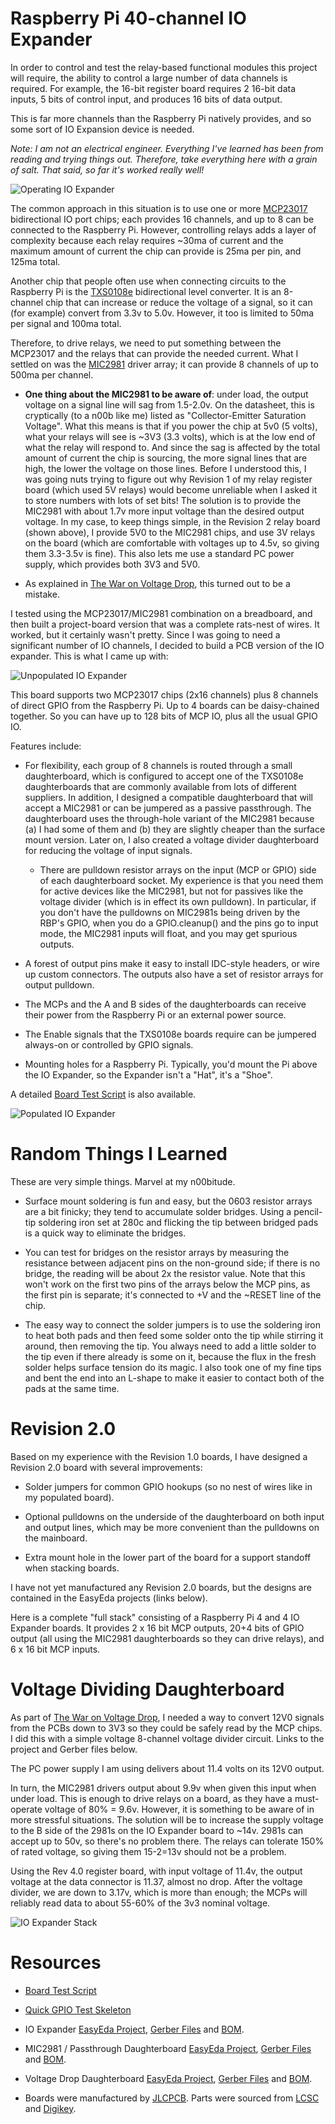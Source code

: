 # Raspberry Pi 40-channel IO Expander

In order to control and test the relay-based functional modules this project will require, the ability to control a large number of data channels is required. For example, the 16-bit register board requires 2 16-bit data inputs, 5 bits of control input, and produces 16 bits of data output.

This is far more channels than the Raspberry Pi natively provides, and so some sort of IO Expansion device is needed.

*Note: I am not an electrical engineer. Everything I've learned has been from reading and trying things out. Therefore, take everything here with a grain of salt. That said, so far it's worked really well!*

![Operating IO Expander](/Images/IOExp-Operating.jpg)

The common approach in this situation is to use one or more [MCP23017](/Datasheets/MCP23017.pdf) bidirectional IO port chips; each provides 16 channels, and up to 8 can be connected to the Raspberry Pi. However, controlling relays adds a layer of complexity because each relay requires ~30ma of current and the maximum amount of current the chip can provide is 25ma per pin, and 125ma total.

Another chip that people often use when connecting circuits to the Raspberry Pi is the [TXS0108e](/Datasheets/txs0108e.pdf) bidirectional level converter. It is an 8-channel chip that can increase or reduce the voltage of a signal, so it can (for example) convert from 3.3v to 5.0v. However, it too is limited to 50ma per signal and 100ma total.

Therefore, to drive relays, we need to put something between the MCP23017 and the relays that can provide the needed current. What I settled on was the [MIC2981](/Datasheets/mic2981.pdf) driver array; it can provide 8 channels of up to 500ma per channel.

* **One thing about the MIC2981 to be aware of**: under load, the output voltage on a signal line will sag from 1.5-2.0v. On the datasheet, this is cryptically (to a n00b like me) listed as "Collector-Emitter Saturation Voltage". What this means is that if you power the chip at 5v0 (5 volts), what your relays will see is ~3V3 (3.3 volts), which is at the low end of what the relay will respond to. And since the sag is affected by the total amount of current the chip is sourcing, the more signal lines that are high, the lower the voltage on those lines. Before I understood this, I was going nuts trying to figure out why Revision 1 of my relay register board (which used 5V relays) would become unreliable when I asked it to store numbers with lots of set bits! The solution is to provide the MIC2981 with about 1.7v more input voltage than the desired output voltage. In my case, to keep things simple, in the Revision 2 relay board (shown above), I provide 5V0 to the MIC2981 chips, and use 3V relays on the board (which are comfortable with voltages up to 4.5v, so giving them 3.3-3.5v is fine). This also lets me use a standard PC power supply, which provides both 3V3 and 5V0.

* As explained in [The War on Voltage Drop](Voltage.md), this turned out to be a mistake.

I tested using the MCP23017/MIC2981 combination on a breadboard, and then built a project-board version that was a complete rats-nest of wires. It worked, but it certainly wasn't pretty. Since I was going to need a significant number of IO channels, I decided to build a PCB version of the IO expander. This is what I came up with:

![Unpopulated IO Expander](/Images/IOExp-Unpopulated.jpg)

This board supports two MCP23017 chips (2x16 channels) plus 8 channels of direct GPIO from the Raspberry Pi. Up to 4 boards can be daisy-chained together. So you can have up to 128 bits of MCP IO, plus all the usual GPIO IO.

Features include:

* For flexibility, each group of 8 channels is routed through a small daughterboard, which is configured to accept one of the TXS0108e daughterboards that are commonly available from lots of different suppliers. In addition, I designed a compatible daughterboard that will accept a MIC2981 or can be jumpered as a passive passthrough. The daughterboard uses the through-hole variant of the MIC2981 because (a) I had some of them and (b) they are slightly cheaper than the surface mount version. Later on, I also created a voltage divider daughterboard for reducing the voltage of input signals.

  * There are pulldown resistor arrays on the input (MCP or GPIO) side of each daughterboard socket. My experience is that you need them for active devices like the MIC2981, but not for passives like the voltage divider (which is in effect its own pulldown). In particular, if you don't have the pulldowns on MIC2981s being driven by the RBP's GPIO, when you do a GPIO.cleanup() and the pins go to input mode, the MIC2981 inputs will float, and you may get spurious outputs.


* A forest of output pins make it easy to install IDC-style headers, or wire up custom connectors. The outputs also have a set of resistor arrays for output pulldown.

* The MCPs and the A and B sides of the daughterboards can receive their power from the Raspberry Pi or an external power source.

* The Enable signals that the TXS0108e boards require can be jumpered always-on or controlled by GPIO signals.

* Mounting holes for a Raspberry Pi. Typically, you'd mount the Pi above the IO Expander, so the Expander isn't a "Hat", it's a "Shoe".

A detailed [Board Test Script](/HardwareTests/MCPLoopback.py) is also available.

![Populated IO Expander](/Images/IOExp-Populated.jpg)

# Random Things I Learned

These are very simple things. Marvel at my n00bitude.

* Surface mount soldering is fun and easy, but the 0603 resistor arrays are a bit finicky; they tend to accumulate solder bridges. Using a pencil-tip soldering iron set at 280c and flicking the tip between bridged pads is a quick way to eliminate the bridges.

* You can test for bridges on the resistor arrays by measuring the resistance between adjacent pins on the non-ground side; if there is no bridge, the reading will be about 2x the resistor value. Note that this won't work on the first two pins of the arrays below the MCP pins, as the first pin is separate; it's connected to +V and the ~RESET line of the chip.

* The easy way to connect the solder jumpers is to use the soldering iron to heat both pads and then feed some solder onto the tip while stirring it around, then removing the tip. You always need to add a little solder to the tip even if there already is some on it, because the flux in the fresh solder helps surface tension do its magic. I also took one of my fine tips and bent the end into an L-shape to make it easier to contact both of the pads at the same time.

# Revision 2.0

Based on my experience with the Revision 1.0 boards, I have designed a Revision 2.0 board with several improvements:

* Solder jumpers for common GPIO hookups (so no nest of wires like in my populated board).

* Optional pulldowns on the underside of the daughterboard on both input and output lines, which may be more convenient than the pulldowns on the mainboard.

* Extra mount hole in the lower part of the board for a support standoff when stacking boards.

I have not yet manufactured any Revision 2.0 boards, but the designs are contained in the EasyEda projects (links below).

Here is a complete "full stack" consisting of a Raspberry Pi 4 and 4 IO Expander boards. It provides 2 x 16 bit MCP outputs, 20+4 bits of GPIO output (all using the MIC2981 daughterboards so they can drive relays), and 6 x 16 bit MCP inputs.

# Voltage Dividing Daughterboard

As part of [The War on Voltage Drop](Voltage.md), I needed a way to convert 12V0 signals from the PCBs down to 3V3 so they could be safely read by the MCP chips. I did this with a simple voltage 8-channel voltage divider circuit. Links to the project and Gerber files below.

The PC power supply I am using delivers about 11.4 volts on its 12V0 output.

In turn, the MIC2981 drivers output about 9.9v when given this input when under load. This is enough to drive relays on a board, as they have a must-operate voltage of 80% = 9.6v. However, it is something to be aware of in more stressful situations. The solution will be to increase the supply voltage to the B side of the 2981s on the IO Expander board to ~14v. 2981s can accept up to 50v, so there's no problem there. The relays can tolerate 150% of rated voltage, so giving them 15-2=13v should not be a problem.

Using the Rev 4.0 register board, with input voltage of 11.4v, the output voltage at the data connector is 11.37, almost no drop. After the voltage divider, we are down to 3.17v, which is more than enough; the MCPs will reliably read data to about 55-60% of the 3v3 nominal voltage.

![IO Expander Stack](/Images/IOExp-Fullstack.jpg)

# Resources

* [Board Test Script](/HardwareTests/MCPLoopback.py)

* [Quick GPIO Test Skeleton](/HardwareTests/GPIO.py)

* IO Expander [EasyEda Project](https://easyeda.com/MadOverlord/rbp-io-expander), [Gerber Files](/Gerber/IO_Expander.zip) and [BOM](/BOMs/IO_Expander.csv).

* MIC2981 / Passthrough Daughterboard [EasyEda Project](https://easyeda.com/MadOverlord/io-expander-daughterboard), [Gerber Files](/Gerber/IO_Expander_Daughterboard.zip) and
[BOM](/BOMs/IO_Expander_Daughterboard.csv).

* Voltage Drop Daughterboard [EasyEda Project](https://easyeda.com/MadOverlord/io-expander-voltage-divider-daughterboard), [Gerber Files](/Gerber/IO_Expander_Voltage_Drop.zip) and
[BOM](/BOMs/IO_Expander_Voltage_Drop.csv).

* Boards were manufactured by [JLCPCB](https://jlcpcb.com/). Parts were sourced from [LCSC](https://lcsc.com/) and [Digikey](https://www.digikey.com/).
